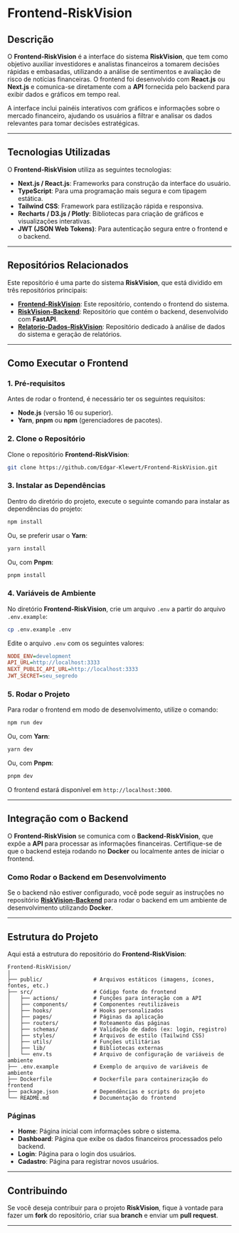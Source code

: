 # Frontend-RiskVision

## Descrição

O **Frontend-RiskVision** é a interface do sistema **RiskVision**, que tem como objetivo auxiliar investidores e analistas financeiros a tomarem decisões rápidas e embasadas, utilizando a análise de sentimentos e avaliação de risco de notícias financeiras. O frontend foi desenvolvido com **React.js** ou **Next.js** e comunica-se diretamente com a **API** fornecida pelo backend para exibir dados e gráficos em tempo real.

A interface inclui painéis interativos com gráficos e informações sobre o mercado financeiro, ajudando os usuários a filtrar e analisar os dados relevantes para tomar decisões estratégicas.

---

## Tecnologias Utilizadas

O **Frontend-RiskVision** utiliza as seguintes tecnologias:

* **Next.js / React.js**: Frameworks para construção da interface do usuário.
* **TypeScript**: Para uma programação mais segura e com tipagem estática.
* **Tailwind CSS**: Framework para estilização rápida e responsiva.
* **Recharts / D3.js / Plotly**: Bibliotecas para criação de gráficos e visualizações interativas.
* **JWT (JSON Web Tokens)**: Para autenticação segura entre o frontend e o backend.

---

## Repositórios Relacionados

Este repositório é uma parte do sistema **RiskVision**, que está dividido em três repositórios principais:

* [**Frontend-RiskVision**](https://github.com/Edgar-Klewert/Frontend-RiskVision): Este repositório, contendo o frontend do sistema.
* [**RiskVision-Backend**](https://github.com/Yuri-Severo/RiskVision-Backend): Repositório que contém o backend, desenvolvido com **FastAPI**.
* [**Relatorio-Dados-RiskVision**](https://github.com/Edgar-Klewert/Relatorio-Dados-RiskVision): Repositório dedicado à análise de dados do sistema e geração de relatórios.

---

## Como Executar o Frontend

### 1. Pré-requisitos

Antes de rodar o frontend, é necessário ter os seguintes requisitos:

* **Node.js** (versão 16 ou superior).
* **Yarn**, **pnpm** ou **npm** (gerenciadores de pacotes).

### 2. Clone o Repositório

Clone o repositório **Frontend-RiskVision**:

```bash
git clone https://github.com/Edgar-Klewert/Frontend-RiskVision.git
```

### 3. Instalar as Dependências

Dentro do diretório do projeto, execute o seguinte comando para instalar as dependências do projeto:

```bash
npm install
```

Ou, se preferir usar o **Yarn**:

```bash
yarn install
```

Ou, com **Pnpm**:

```bash
pnpm install
```

### 4. Variáveis de Ambiente

No diretório **Frontend-RiskVision**, crie um arquivo `.env` a partir do arquivo `.env.example`:

```bash
cp .env.example .env
```

Edite o arquivo `.env` com os seguintes valores:

```ini
NODE_ENV=development
API_URL=http://localhost:3333
NEXT_PUBLIC_API_URL=http://localhost:3333
JWT_SECRET=seu_segredo
```

### 5. Rodar o Projeto

Para rodar o frontend em modo de desenvolvimento, utilize o comando:

```bash
npm run dev
```

Ou, com **Yarn**:

```bash
yarn dev
```

Ou, com **Pnpm**:

```bash
pnpm dev
```

O frontend estará disponível em `http://localhost:3000`.

---

## Integração com o Backend

O **Frontend-RiskVision** se comunica com o **Backend-RiskVision**, que expõe a **API** para processar as informações financeiras. Certifique-se de que o backend esteja rodando no **Docker** ou localmente antes de iniciar o frontend.

### Como Rodar o Backend em Desenvolvimento

Se o backend não estiver configurado, você pode seguir as instruções no repositório [**RiskVision-Backend**](https://github.com/Yuri-Severo/RiskVision-Backend) para rodar o backend em um ambiente de desenvolvimento utilizando **Docker**.

---

## Estrutura do Projeto

Aqui está a estrutura do repositório do **Frontend-RiskVision**:

```
Frontend-RiskVision/
│
├── public/                # Arquivos estáticos (imagens, ícones, fontes, etc.)
├── src/                   # Código fonte do frontend
│   ├── actions/           # Funções para interação com a API
│   ├── components/        # Componentes reutilizáveis
│   ├── hooks/             # Hooks personalizados
│   ├── pages/             # Páginas da aplicação
│   ├── routers/           # Roteamento das páginas
│   ├── schemas/           # Validação de dados (ex: login, registro)
│   ├── styles/            # Arquivos de estilo (Tailwind CSS)
│   ├── utils/             # Funções utilitárias
│   ├── lib/               # Bibliotecas externas
│   └── env.ts             # Arquivo de configuração de variáveis de ambiente
├── .env.example           # Exemplo de arquivo de variáveis de ambiente
├── Dockerfile             # Dockerfile para containerização do frontend
├── package.json           # Dependências e scripts do projeto
└── README.md              # Documentação do frontend
```

### Páginas

* **Home**: Página inicial com informações sobre o sistema.
* **Dashboard**: Página que exibe os dados financeiros processados pelo backend.
* **Login**: Página para o login dos usuários.
* **Cadastro**: Página para registrar novos usuários.

---

## Contribuindo

Se você deseja contribuir para o projeto **RiskVision**, fique à vontade para fazer um **fork** do repositório, criar sua **branch** e enviar um **pull request**.

---
